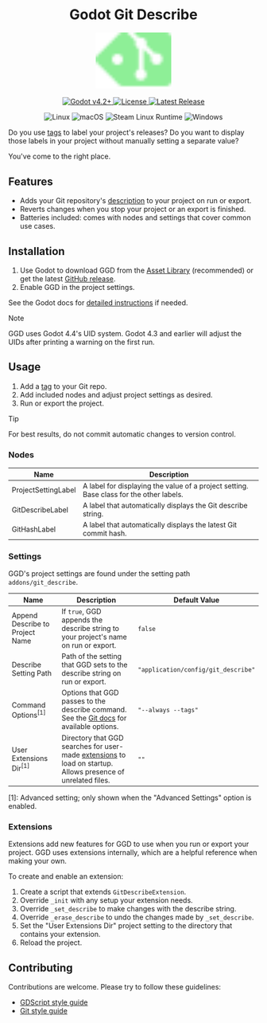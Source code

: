 <h1 align="center">Godot Git Describe</h1>
<p align="center">
  <img src="./git_describe_demo/icon.svg", width=30%>
</p>

<p align="center">
  <a href="https://godotengine.org/download/" target="_blank">
    <img alt="Godot v4.2+" src="https://img.shields.io/badge/Godot_v4.2+-478cbf?logo=godotengine&logoColor=ffffff&style=for-the-badge" />
  </a>
  <a href="LICENSE">
    <img alt="License" src="https://img.shields.io/github/license/zibetnu/godot-git-describe?labelColor=1c1c1e&style=for-the-badge&color=8eef97">
  </a>
  <a href="https://github.com/zibetnu/godot-git-describe/releases">
    <img alt="Latest Release" src="https://img.shields.io/github/v/release/zibetnu/godot-git-describe?include_prereleases&labelColor=1c1c1e&style=for-the-badge&color=ef476f">
  </a>
</p>

<p align="center">
  <img alt="Linux" src="https://img.shields.io/badge/Linux-fcc624?style=flat-square&logo=linux&logoColor=1c1c1e">
  <img alt="macOS" src="https://img.shields.io/badge/macOS-1c1c1e?style=flat-square&logo=apple">
  <img alt="Steam Linux Runtime" src="https://img.shields.io/badge/Steam_Linux_Runtime-171d25?style=flat-square&logo=steam">
  <img alt="Windows" src="https://img.shields.io/badge/Windows-0067b8?style=flat-square">
</p>

Do you use [tags](https://git-scm.com/book/en/v2/Git-Basics-Tagging) to label your project's releases? Do you want to display those labels in your project without manually setting a separate value?

You've come to the right place.

## Features

- Adds your Git repository's [description](https://git-scm.com/docs/git-describe) to your project on run or export.
- Reverts changes when you stop your project or an export is finished.
- Batteries included: comes with nodes and settings that cover common use cases.

## Installation

1. Use Godot to download GGD from the [Asset Library](https://godotengine.org/asset-library/asset/3931) (recommended) or get the latest [GitHub release](https://github.com/zibetnu/godot-git-describe/releases).
2. Enable GGD in the project settings.

See the Godot docs for [detailed instructions](https://docs.godotengine.org/en/stable/tutorials/plugins/editor/installing_plugins.html) if needed.

> [!NOTE]
> GGD uses Godot 4.4's UID system. Godot 4.3 and earlier will adjust the UIDs after printing a warning on the first run.

## Usage

1. Add a [tag](https://git-scm.com/book/en/v2/Git-Basics-Tagging) to your Git repo.
2. Add included nodes and adjust project settings as desired.
3. Run or export the project.

> [!TIP]
> For best results, do not commit automatic changes to version control.

### Nodes

| Name | Description |
| - | - |
| ProjectSettingLabel | A label for displaying the value of a project setting. Base class for the other labels. |
| GitDescribeLabel | A label that automatically displays the Git describe string. |
| GitHashLabel | A label that automatically displays the latest Git commit hash. |

### Settings

GGD's project settings are found under the setting path `addons/git_describe`.

| Name | Description | Default Value |
| - | - | - |
| Append Describe to Project Name | If `true`, GGD appends the describe string to your project's name on run or export. | `false` |
| Describe Setting Path | Path of the setting that GGD sets to the describe string on run or export. | `"application/config/git_describe"` |
| Command Options<sup>[1]</sup> | Options that GGD passes to the describe command. See the [Git docs](https://git-scm.com/docs/git-describe) for available options. | `"--always --tags"` |
| User Extensions Dir<sup>[1]</sup> | Directory that GGD searches for user-made [extensions](#extensions) to load on startup. Allows presence of unrelated files. | `""` |

[1]: Advanced setting; only shown when the "Advanced Settings" option is enabled.

### Extensions

Extensions add new features for GGD to use when you run or export your project. GGD uses extensions internally, which are a helpful reference when making your own.

To create and enable an extension:

1. Create a script that extends `GitDescribeExtension`.
2. Override `_init` with any setup your extension needs.
3. Override `_set_describe` to make changes with the describe string.
4. Override `_erase_describe` to undo the changes made by `_set_describe`.
5. Set the "User Extensions Dir" project setting to the directory that contains your extension.
6. Reload the project.

## Contributing

Contributions are welcome. Please try to follow these guidelines:

- [GDScript style guide](https://docs.godotengine.org/en/stable/tutorials/scripting/gdscript/gdscript_styleguide.html)
- [Git style guide](https://github.com/agis/git-style-guide)
